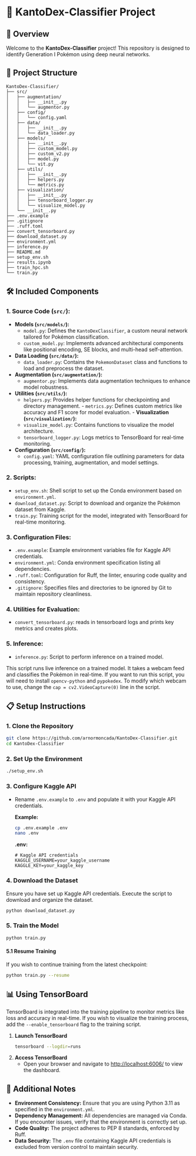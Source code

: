 # 🚀 KantoDex-Classifier Project

## 🌟 Overview

Welcome to the **KantoDex-Classifier** project! This repository is designed to identify Generation I Pokémon using deep neural networks. 

## 📁 Project Structure

```
KantoDex-Classifier/
├── src/
│   ├── augmentation/
│   │   ├── __init__.py
│   │   └── augmentor.py
│   ├── config/
│   │   └── config.yaml
│   ├── data/
│   │   ├── __init__.py
│   │   └── data_loader.py
│   ├── models/
│   │   ├── __init__.py
│   │   ├── custom_model.py
│   │   ├── custom_v2.py
│   │   ├── model.py
│   │   └── vit.py
│   ├── utils/
│   │   ├── __init__.py
│   │   ├── helpers.py
│   │   └── metrics.py
│   ├── visualization/
│   │   ├── __init__.py
│   │   ├── tensorboard_logger.py
│   │   └── visualize_model.py
│   └── __init__.py
├── .env.example
├── .gitignore
├── .ruff.toml
├── convert_tensorboard.py
├── download_dataset.py
├── environment.yml
├── inference.py
├── README.md
├── setup_env.sh
├── results.ipynb
├── train_hpc.sh
└── train.py
```


## 🛠️ Included Components

### 1. **Source Code (`src/`):**
   - **Models (`src/models/`):**
     - `model.py`: Defines the `KantoDexClassifier`, a custom neural network tailored for Pokémon classification.
     - `custom_model.py`: Implements advanced architectural components like positional encoding, SE blocks, and multi-head self-attention.
   - **Data Loading (`src/data/`):**
     - `data_loader.py`: Contains the `PokemonDataset` class and functions to load and preprocess the dataset.
   - **Augmentation (`src/augmentation/`):**
     - `augmentor.py`: Implements data augmentation techniques to enhance model robustness.
   - **Utilities (`src/utils/`):**
     - `helpers.py`: Provides helper functions for checkpointing and directory management.
    - `metrics.py`: Defines custom metrics like accuracy and F1 score for model evaluation.
    - **Visualization (`src/visualization/`):**
      - `visualize_model.py`: Contains functions to visualize the model architecture.
      - `tensorboard_logger.py`: Logs metrics to TensorBoard for real-time monitoring.
   - **Configuration (`src/config/`):**
     - `config.yaml`: YAML configuration file outlining parameters for data processing, training, augmentation, and model settings.

### 2. **Scripts:**
   - `setup_env.sh`: Shell script to set up the Conda environment based on `environment.yml`.
   - `download_dataset.py`: Script to download and organize the Pokémon dataset from Kaggle.
   - `train.py`: Training script for the model, integrated with TensorBoard for real-time monitoring.

### 3. **Configuration Files:**
   - `.env.example`: Example environment variables file for Kaggle API credentials.
   - `environment.yml`: Conda environment specification listing all dependencies.
   - `.ruff.toml`: Configuration for Ruff, the linter, ensuring code quality and consistency.
   - `.gitignore`: Specifies files and directories to be ignored by Git to maintain repository cleanliness.

### 4. **Utilities for Evaluation:**
   - `convert_tensorboard.py`: reads in tensorboard logs and prints key metrics and creates plots.

### 5. **Inference:**
   - `inference.py`: Script to perform inference on a trained model.

This script runs live inference on a trained model. It takes a webcam feed and classifies the Pokémon in real-time. If you want to run this script, you will need to install `opencv-python` and `pypokedex`. To modify which webcam to use, change the `cap = cv2.VideoCapture(0)` line in the script.


## 📋 Setup Instructions

### 1. **Clone the Repository**
```bash
git clone https://github.com/arnormoncada/KantoDex-Classifier.git
cd KantoDex-Classifier
```

### 2. **Set Up the Environment**
```bash
./setup_env.sh
```

### 3. **Configure Kaggle API**
- Rename `.env.example` to `.env` and populate it with your Kaggle API credentials.
  
  **Example:**
  ```bash
  cp .env.example .env
  nano .env
  ```
  
  **.env:**
  ```
  # Kaggle API credentials
  KAGGLE_USERNAME=your_kaggle_username
  KAGGLE_KEY=your_kaggle_key
  ```

### 4. **Download the Dataset**
Ensure you have set up Kaggle API credentials. Execute the script to download and organize the dataset.

```bash
python download_dataset.py
```

### 5. **Train the Model**
```bash
python train.py
```

#### 5.1 **Resume Training**
If you wish to continue training from the latest checkpoint:

```bash
python train.py --resume
```

## 📊 Using TensorBoard

TensorBoard is integrated into the training pipeline to monitor metrics like loss and accuracy in real-time. If you wish to visualize the training process, add the `--enable_tensorboard` flag to the training script.

1. **Launch TensorBoard**
   ```bash
   tensorboard --logdir=runs
   ```
2. **Access TensorBoard**
   - Open your browser and navigate to [http://localhost:6006/](http://localhost:6006/) to view the dashboard.

## 📝 Additional Notes

- **Environment Consistency:** Ensure that you are using Python 3.11 as specified in the `environment.yml`.
- **Dependency Management:** All dependencies are managed via Conda. If you encounter issues, verify that the environment is correctly set up.
- **Code Quality:** The project adheres to PEP 8 standards, enforced by Ruff.
- **Data Security:** The `.env` file containing Kaggle API credentials is excluded from version control to maintain security.